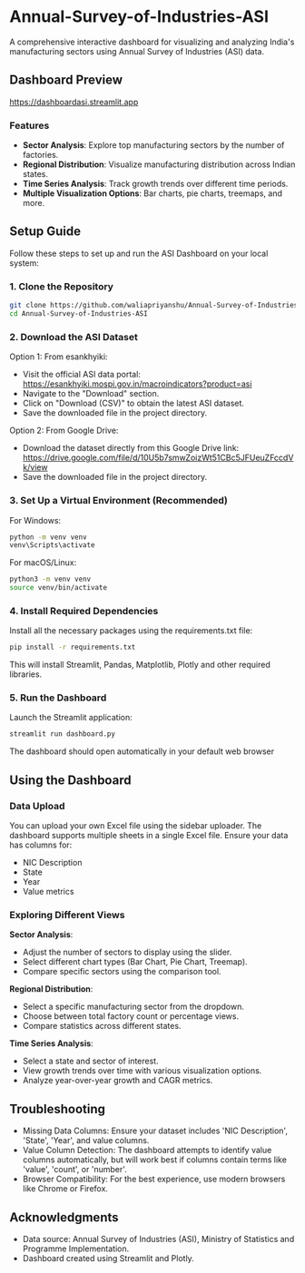 # Annual-Survey-of-Industries-ASI
A comprehensive interactive dashboard for visualizing and analyzing India's manufacturing sectors using Annual Survey of Industries (ASI) data.

## Dashboard Preview
https://dashboardasi.streamlit.app

### Features
- **Sector Analysis**: Explore top manufacturing sectors by the number of factories.
- **Regional Distribution**: Visualize manufacturing distribution across Indian states.
- **Time Series Analysis**: Track growth trends over different time periods.
- **Multiple Visualization Options**: Bar charts, pie charts, treemaps, and more.

## Setup Guide
Follow these steps to set up and run the ASI Dashboard on your local system:

### 1. Clone the Repository
```bash
git clone https://github.com/waliapriyanshu/Annual-Survey-of-Industries-ASI.git
cd Annual-Survey-of-Industries-ASI
```
### 2. Download the ASI Dataset
Option 1: From esankhyiki:
- Visit the official ASI data portal: https://esankhyiki.mospi.gov.in/macroindicators?product=asi
- Navigate to the "Download" section.
- Click on "Download (CSV)" to obtain the latest ASI dataset.
- Save the downloaded file in the project directory.

Option 2: From Google Drive:
- Download the dataset directly from this Google Drive link: https://drive.google.com/file/d/10U5b7smwZoizWt51CBc5JFUeuZFccdVk/view
- Save the downloaded file in the project directory.
### 3. Set Up a Virtual Environment (Recommended)
For Windows:
```bash
python -m venv venv
venv\Scripts\activate
```
For macOS/Linux:
```bash
python3 -m venv venv
source venv/bin/activate
```
### 4. Install Required Dependencies
Install all the necessary packages using the requirements.txt file:
```bash
pip install -r requirements.txt
```
This will install Streamlit, Pandas, Matplotlib, Plotly and other required libraries.

### 5. Run the Dashboard
Launch the Streamlit application:
```bash
streamlit run dashboard.py
```
The dashboard should open automatically in your default web browser

## Using the Dashboard

### Data Upload
You can upload your own Excel file using the sidebar uploader. The dashboard supports multiple sheets in a single Excel file. Ensure your data has columns for:
- NIC Description
- State
- Year
- Value metrics

### Exploring Different Views
**Sector Analysis**:
- Adjust the number of sectors to display using the slider.
- Select different chart types (Bar Chart, Pie Chart, Treemap).
- Compare specific sectors using the comparison tool.

**Regional Distribution**:
- Select a specific manufacturing sector from the dropdown.
- Choose between total factory count or percentage views.
- Compare statistics across different states.

**Time Series Analysis**:
- Select a state and sector of interest.
- View growth trends over time with various visualization options.
- Analyze year-over-year growth and CAGR metrics.

## Troubleshooting
- Missing Data Columns: Ensure your dataset includes 'NIC Description', 'State', 'Year', and value columns.
- Value Column Detection: The dashboard attempts to identify value columns automatically, but will work best if columns contain terms like 'value', 'count', or 'number'.
- Browser Compatibility: For the best experience, use modern browsers like Chrome or Firefox.

## Acknowledgments
- Data source: Annual Survey of Industries (ASI), Ministry of Statistics and Programme Implementation.
- Dashboard created using Streamlit and Plotly.

